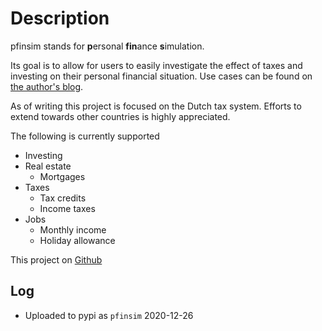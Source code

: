 # Description

pfinsim stands for **p**ersonal **fin**ance **s**imulation.

Its goal is to allow for users to easily investigate the effect of taxes and investing on their personal financial situation. Use cases can be found on [the author's blog](https://xgerrmann.github.io/geld-en-zo/).

As of writing this project is focused on the Dutch tax system. Efforts to extend towards other countries is highly appreciated.

The following is currently supported

* Investing
* Real estate
  * Mortgages
* Taxes
  * Tax credits
  * Income taxes
* Jobs
  * Monthly income
  * Holiday allowance



This project on [Github](https://github.com/xgerrmann/pfinsim)



## Log

* Uploaded to pypi as `pfinsim` 2020-12-26

